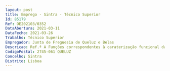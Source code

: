 ```yaml
--- 
layout: post
title: Emprego - Sintra - Técnico Superior
Id: 85179
Ref: OE202103/0352
DataAbertura: 2021-03-11
DataFecho: 2021-03-26
Trabalho: Técnico Superior
Empregador: Junta de Freguesia de Queluz e Belas
Descricao: Ref.ª A Funções correspondentes à caraterização funcional da respetiva carreira técnica superior (grau 3 de complexidade funcional) constantes do Anexo referido no nº 2 do artigo 88.º da LTFP, designadamente Colaboração na resolução de problemas sociais, promoção do plano de intervenção social em famílias e outros grupos sociais, pondo em execução programas de apoio, projetos e respostas sociais, articulação e promoção de redes.
CodigoPostal: 2745-061 QUELUZ
Concelho: Sintra
Distrito: Lisboa
--- 
```

